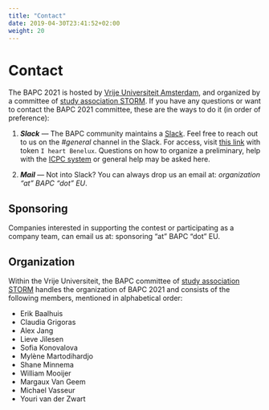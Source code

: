 ```yaml
---
title: "Contact"
date: 2019-04-30T23:41:52+02:00
weight: 20
---
```


# Contact

The BAPC 2021 is hosted by [Vrije Universiteit Amsterdam](https://www.vu.nl/), and organized by a committee of [study association STORM](https://storm.vu). If you have any questions or want to contact the BAPC 2021 committee, these are the ways to do it (in order of preference):

1. ***Slack*** — The BAPC community maintains a [Slack](https://benelux-nwerc.slack.com/). Feel free to reach out to us on the *#general* channel in the Slack. For access, visit [this link](https://bapc-slack-enroll.herokuapp.com) with token `I heart Benelux`. Questions on how to organize a preliminary, help with the [ICPC system](https://icpc.global) or general help may be asked here.

2. ***Mail*** — Not into Slack? You can always drop us an email at: *organization “at” BAPC “dot” EU*.

## Sponsoring

Companies interested in supporting the contest or participating as a company team, can email us at: sponsoring “at” BAPC “dot” EU.

## Organization

Within the Vrije Universiteit, the BAPC committee of [study association STORM](https://storm.vu) handles the organization of BAPC 2021 and consists of the following members, mentioned in alphabetical order:

- Erik Baalhuis
- Claudia Grigoras
- Alex Jang
- Lieve Jilesen
- Sofia Konovalova
- Mylène Martodihardjo
- Shane Minnema
- William Mooijer
- Margaux Van Geem
- Michael Vasseur
- Youri van der Zwart
